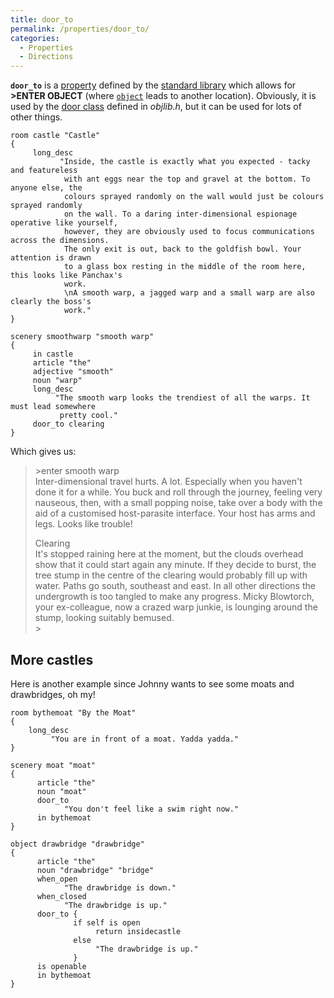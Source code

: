 ```yaml
---
title: door_to
permalink: /properties/door_to/
categories: 
  - Properties
  - Directions
---
```


**`door_to`** is a [property](properties/) defined by the
[standard library](library/) which allows for
**&gt;ENTER OBJECT** (where [`object`](globals/object/) leads to
another location). Obviously, it is used by the
[door class](classes/doors/) defined in *objlib.h*, but
it can be used for lots of other things.

    room castle "Castle"
    {
         long_desc
               "Inside, the castle is exactly what you expected - tacky and featureless
                with ant eggs near the top and gravel at the bottom. To anyone else, the
                colours sprayed randomly on the wall would just be colours sprayed randomly
                on the wall. To a daring inter-dimensional espionage operative like yourself,
                however, they are obviously used to focus communications across the dimensions.
                The only exit is out, back to the goldfish bowl. Your attention is drawn
                to a glass box resting in the middle of the room here, this looks like Panchax's
                work.
                \nA smooth warp, a jagged warp and a small warp are also clearly the boss's
                work."
    }

    scenery smoothwarp "smooth warp"
    {
         in castle
         article "the"
         adjective "smooth"
         noun "warp"
         long_desc
              "The smooth warp looks the trendiest of all the warps. It must lead somewhere
               pretty cool."
         door_to clearing
    }

Which gives us:

>&gt;enter smooth warp  
>Inter-dimensional travel hurts. A lot. Especially when you haven't done
it for a while. You buck and roll through the journey, feeling very
nauseous, then, with a small popping noise, take over a body with the
aid of a customised host-parasite interface. Your host has arms and
legs. Looks like trouble!
>
>Clearing  
>It's stopped raining here at the moment, but the clouds overhead show
that it could start again any minute. If they decide to burst, the tree
stump in the centre of the clearing would probably fill up with water.
Paths go south, southeast and east. In all other directions the
undergrowth is too tangled to make any progress. Micky Blowtorch, your
ex-colleague, now a crazed warp junkie, is lounging around the stump,
looking suitably bemused.  
>&gt;


## More castles

Here is another example since Johnny wants to see some moats and
drawbridges, oh my!

    room bythemoat "By the Moat"
    {
        long_desc
             "You are in front of a moat. Yadda yadda."
    }

    scenery moat "moat"
    {
          article "the"
          noun "moat"
          door_to
                "You don't feel like a swim right now."
          in bythemoat
    }

    object drawbridge "drawbridge"
    {
          article "the"
          noun "drawbridge" "bridge"
          when_open
                "The drawbridge is down."
          when_closed
                "The drawbridge is up."
          door_to {
                  if self is open
                       return insidecastle
                  else
                       "The drawbridge is up."
                  }
          is openable
          in bythemoat
    }
